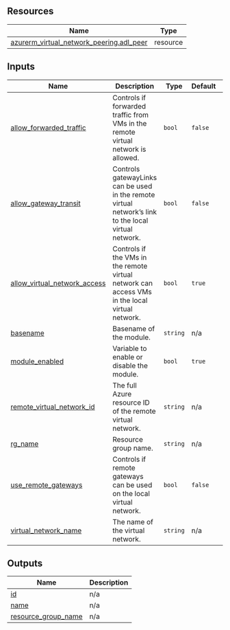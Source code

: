 <!-- BEGIN_TF_DOCS -->
## Resources

| Name | Type |
|------|------|
| [azurerm_virtual_network_peering.adl_peer](https://registry.terraform.io/providers/hashicorp/azurerm/latest/docs/resources/virtual_network_peering) | resource |

## Inputs

| Name | Description | Type | Default | Required |
|------|-------------|------|---------|:--------:|
| <a name="input_allow_forwarded_traffic"></a> [allow\_forwarded\_traffic](#input\_allow\_forwarded\_traffic) | Controls if forwarded traffic from VMs in the remote virtual network is allowed. | `bool` | `false` | no |
| <a name="input_allow_gateway_transit"></a> [allow\_gateway\_transit](#input\_allow\_gateway\_transit) | Controls gatewayLinks can be used in the remote virtual network’s link to the local virtual network. | `bool` | `false` | no |
| <a name="input_allow_virtual_network_access"></a> [allow\_virtual\_network\_access](#input\_allow\_virtual\_network\_access) | Controls if the VMs in the remote virtual network can access VMs in the local virtual network. | `bool` | `true` | no |
| <a name="input_basename"></a> [basename](#input\_basename) | Basename of the module. | `string` | n/a | yes |
| <a name="input_module_enabled"></a> [module\_enabled](#input\_module\_enabled) | Variable to enable or disable the module. | `bool` | `true` | no |
| <a name="input_remote_virtual_network_id"></a> [remote\_virtual\_network\_id](#input\_remote\_virtual\_network\_id) | The full Azure resource ID of the remote virtual network. | `string` | n/a | yes |
| <a name="input_rg_name"></a> [rg\_name](#input\_rg\_name) | Resource group name. | `string` | n/a | yes |
| <a name="input_use_remote_gateways"></a> [use\_remote\_gateways](#input\_use\_remote\_gateways) | Controls if remote gateways can be used on the local virtual network. | `bool` | `false` | no |
| <a name="input_virtual_network_name"></a> [virtual\_network\_name](#input\_virtual\_network\_name) | The name of the virtual network. | `string` | n/a | yes |

## Outputs

| Name | Description |
|------|-------------|
| <a name="output_id"></a> [id](#output\_id) | n/a |
| <a name="output_name"></a> [name](#output\_name) | n/a |
| <a name="output_resource_group_name"></a> [resource\_group\_name](#output\_resource\_group\_name) | n/a |
<!-- END_TF_DOCS -->